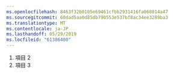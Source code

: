 ```yaml
---
ms.openlocfilehash: 8463f32b0105e69461cfbb2931416fa068014a47
ms.sourcegitcommit: 60dad5aa0d85db790553e537bf8ac34ee3289ba3
ms.translationtype: MT
ms.contentlocale: ja-JP
ms.lasthandoff: 05/29/2019
ms.locfileid: "61386400"
---
```

1. 項目 2
2. 項目 3

